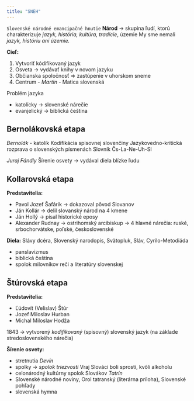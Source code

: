 ```yaml
---
title: "SNEH"
---
```


`Slovenské národné emancipačné hnutie`
**Národ** -> skupina ľudí, ktorú charakterizuje *jazyk, história, kultúra, tradície*, územie
My sme nemali *jazyk, históriu ani územie.*

**Cieľ:**
1. Vytvoriť kódifikovaný jazyk
2. Osveta -> vydávať knihy v novom jazyku
3. Občianska spoločnosť => zastúpenie v uhorskom sneme
4. Centrum - *Martin* - Matica slovenská

Problém jazyka
- katolícky -> slovenské nárečie
- evanjelický -> biblická čeština

## Bernolákovská etapa
*Bernolák* - katolík
Kodifikácia spisovnej slovenčiny
Jazykovedno-kritická rozprava o slovenských písmenách
Slovník Čs-La-Ne-Uh-Sl

*Juraj Fándly*
Šírenie osvety -> vydával diela blízke ľudu

## Kollarovská etapa
**Predstavitelia:**
- Pavol Jozef Šafárik -> dokazoval pôvod Slovanov
- Ján Kollár -> delil slovanský národ na 4 kmene
- Ján Hollý -> písal historické eposy 
- Alexander Rudnay -> ostrihomský arcibiskup
-> 4 hlavné nárečia: ruské, srbochorvátske, poľské, československé

**Diela:** Slávy dcéra, Slovenský narodopis, Svätopluk, Sláv, Cyrilo-Metodiáda

- panslavizmus
- biblická čeština
- spolok milovníkov reči a literatúry slovenskej

## Štúrovská etapa
**Predstavitelia:**
- Ľúdovít (Velislav) Štúr
- Jozef Miloslav Hurban
- Michal Miloslav Hodža

1843 -> vytvorený *kodifikovaný* (spisovný) slovenský jazyk (na základe stredoslovenského nárečia)

**Šírenie osvety:**
- stretnutia *Devín*
- spolky -> *spolok triezvosti*
Vraj Slováci boli sprostí, kvôli alkoholu
- celonárodný kultúrny spolok Slovákov *Tatrín*
- Slovenské národné noviny, Orol tatranský (literárna príloha), Slovenské pohľady
- slovenská hymna